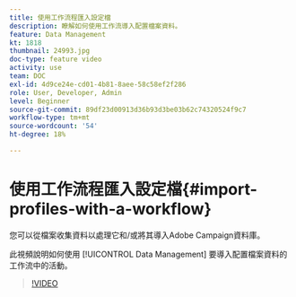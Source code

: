```yaml
---
title: 使用工作流程匯入設定檔
description: 瞭解如何使用工作流導入配置檔案資料。
feature: Data Management
kt: 1818
thumbnail: 24993.jpg
doc-type: feature video
activity: use
team: DOC
exl-id: 4d9ce24e-cd01-4b81-8aee-58c58ef2f286
role: User, Developer, Admin
level: Beginner
source-git-commit: 89df23d00913d36b93d3be03b62c74320524f9c7
workflow-type: tm+mt
source-wordcount: '54'
ht-degree: 18%

---
```


# 使用工作流程匯入設定檔{#import-profiles-with-a-workflow}

您可以從檔案收集資料以處理它和/或將其導入Adobe Campaign資料庫。

此視頻說明如何使用 [!UICONTROL Data Management] 要導入配置檔案資料的工作流中的活動。

>[!VIDEO](https://video.tv.adobe.com/v/24993?quality=12&learn=on)

